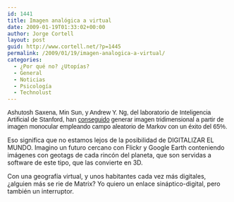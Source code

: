 ```yaml
---
id: 1441
title: Imagen analógica a virtual
date: 2009-01-19T01:33:02+00:00
author: Jorge Cortell
layout: post
guid: http://www.cortell.net/?p=1445
permalink: /2009/01/19/imagen-analogica-a-virtual/
categories:
  - ¿Por qué no? ¿Utopías?
  - General
  - Noticias
  - Psicología
  - Technolust
---
```

<span style="font-family: arial"><span>Ashutosh Saxena, Min Sun, y Andrew Y. Ng, del laboratorio de Inteligencia Artificial de Stanford, han <a title="http://ai.stanford.edu/~asaxena/reconstruction3d/" href="http://ai.stanford.edu/~asaxena/reconstruction3d/" target="_blank">conseguido</a> generar imagen tridimensional a partir de imagen monocular empleando campo aleatorio de Markov con un éxito del 65%.</span></span>

Eso significa que no estamos lejos de la posibilidad de DIGITALIZAR EL MUNDO. Imagino un futuro cercano con Flickr y Google Earth conteniendo imágenes con geotags de cada rincón del planeta, que son servidas a software de este tipo, que las convierte en 3D.

Con una geografía virtual, y unos habitantes cada vez más digitales, ¿alguien más se rie de Matrix? Yo quiero un enlace sináptico-digital, pero también un interruptor.